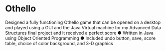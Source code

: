 # Othello
Designed a fully functioning Othello game that can be opened on a desktop and played using a GUI and the Java Virtual machine for my Advanced Data Structures final project and it received a perfect score ● Written in Java using Object Oriented Programming ● Included undo button, save, score table, choice of color background, and 3-D graphics
